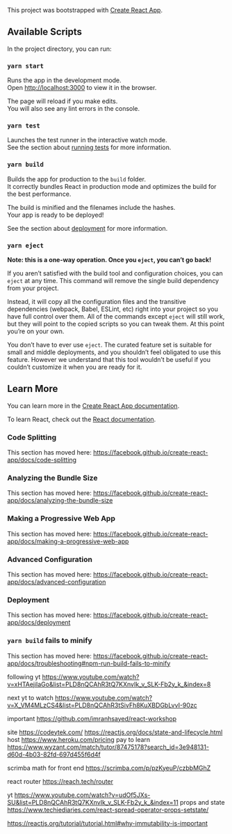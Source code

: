 This project was bootstrapped with [Create React App](https://github.com/facebook/create-react-app).

## Available Scripts

In the project directory, you can run:

### `yarn start`

Runs the app in the development mode.<br />
Open [http://localhost:3000](http://localhost:3000) to view it in the browser.

The page will reload if you make edits.<br />
You will also see any lint errors in the console.

### `yarn test`

Launches the test runner in the interactive watch mode.<br />
See the section about [running tests](https://facebook.github.io/create-react-app/docs/running-tests) for more information.

### `yarn build`

Builds the app for production to the `build` folder.<br />
It correctly bundles React in production mode and optimizes the build for the best performance.

The build is minified and the filenames include the hashes.<br />
Your app is ready to be deployed!

See the section about [deployment](https://facebook.github.io/create-react-app/docs/deployment) for more information.

### `yarn eject`

**Note: this is a one-way operation. Once you `eject`, you can’t go back!**

If you aren’t satisfied with the build tool and configuration choices, you can `eject` at any time. This command will remove the single build dependency from your project.

Instead, it will copy all the configuration files and the transitive dependencies (webpack, Babel, ESLint, etc) right into your project so you have full control over them. All of the commands except `eject` will still work, but they will point to the copied scripts so you can tweak them. At this point you’re on your own.

You don’t have to ever use `eject`. The curated feature set is suitable for small and middle deployments, and you shouldn’t feel obligated to use this feature. However we understand that this tool wouldn’t be useful if you couldn’t customize it when you are ready for it.

## Learn More

You can learn more in the [Create React App documentation](https://facebook.github.io/create-react-app/docs/getting-started).

To learn React, check out the [React documentation](https://reactjs.org/).

### Code Splitting

This section has moved here: https://facebook.github.io/create-react-app/docs/code-splitting

### Analyzing the Bundle Size

This section has moved here: https://facebook.github.io/create-react-app/docs/analyzing-the-bundle-size

### Making a Progressive Web App

This section has moved here: https://facebook.github.io/create-react-app/docs/making-a-progressive-web-app

### Advanced Configuration

This section has moved here: https://facebook.github.io/create-react-app/docs/advanced-configuration

### Deployment

This section has moved here: https://facebook.github.io/create-react-app/docs/deployment

### `yarn build` fails to minify

This section has moved here: https://facebook.github.io/create-react-app/docs/troubleshooting#npm-run-build-fails-to-minify

following yt
https://www.youtube.com/watch?v=xHTAejilaGo&list=PLD8nQCAhR3tQ7KXnvIk_v_SLK-Fb2y_k_&index=8

next yt to watch
https://www.youtube.com/watch?v=X_VM4MLzCS4&list=PLD8nQCAhR3tSivFh8KuXBDGbLvvI-90zc

important
https://github.com/imranhsayed/react-workshop

site
https://codeytek.com/
https://reactjs.org/docs/state-and-lifecycle.html
host
https://www.heroku.com/pricing
pay to learn
https://www.wyzant.com/match/tutor/87475178?search_id=3e948131-d60d-4b03-82fd-697d455f6d4f

scrimba
math for front end
https://scrimba.com/p/pzKyeuP/czbbMGhZ

react router
https://reach.tech/router

yt
https://www.youtube.com/watch?v=udOf5JXs-SU&list=PLD8nQCAhR3tQ7KXnvIk_v_SLK-Fb2y_k_&index=11
props and state
https://www.techiediaries.com/react-spread-operator-props-setstate/

https://reactjs.org/tutorial/tutorial.html#why-immutability-is-important
